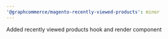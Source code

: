 ```yaml
---
'@graphcommerce/magento-recently-viewed-products': minor
---
```


Added recently viewed products hook and render component
